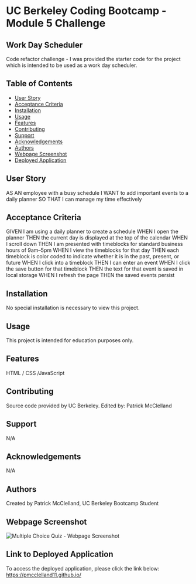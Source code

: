 # UC Berkeley Coding Bootcamp - Module 5 Challenge
## Work Day Scheduler
Code refactor challenge - I was provided the starter code for the project which is intended to be used as a work day scheduler. 

## Table of Contents 
- [User Story](#user-story)
- [Acceptance Criteria](#acceptance-criteria)
- [Installation](#installation)
- [Usage](#usage)
- [Features](#features)
- [Contributing](#contributing)
- [Support](#support)
- [Acknowledgements](#acknowledgements)
- [Authors](#authors)
- [Webpage Screenshot](#webpage-screenshot)
- [Deployed Application](#link-to-deployed-application)

## User Story
AS AN employee with a busy schedule
I WANT to add important events to a daily planner
SO THAT I can manage my time effectively

## Acceptance Criteria
GIVEN I am using a daily planner to create a schedule
WHEN I open the planner
THEN the current day is displayed at the top of the calendar
WHEN I scroll down
THEN I am presented with timeblocks for standard business hours of 9am&ndash;5pm
WHEN I view the timeblocks for that day
THEN each timeblock is color coded to indicate whether it is in the past, present, or future
WHEN I click into a timeblock
THEN I can enter an event
WHEN I click the save button for that timeblock
THEN the text for that event is saved in local storage
WHEN I refresh the page
THEN the saved events persist

## Installation
No special installation is necessary to view this project.

## Usage 
This project is intended for education purposes only.

## Features
HTML / CSS /JavaScript

## Contributing
Source code provided by UC Berkeley.
Edited by: Patrick McClelland

## Support
N/A

## Acknowledgements
N/A

## Authors
Created by Patrick McClelland, UC Berkeley Bootcamp Student

## Webpage Screenshot
![Multiple Choice Quiz - Webpage Screenshot](./assets/images/)
<!-- ADD LINK TO IMAGE ABOVE -->

## Link to Deployed Application
To access the deployed application, please click the link below:
https://pmcclelland11.github.io/
<!-- ADD LINK TO WEBSITE ABOVE -->